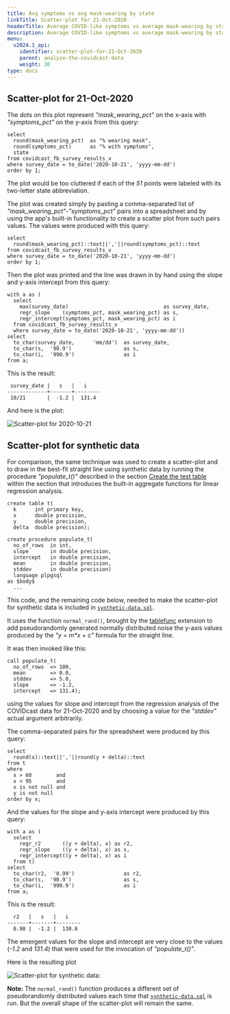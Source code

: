 ```yaml
---
title: Avg symptoms vs avg mask-wearing by state
linkTitle: Scatter-plot for 21-Oct-2020
headerTitle: Average COVID-like symptoms vs average mask-wearing by state scatter plot for 21-Oct-2020
description: Average COVID-like symptoms vs average mask-wearing by state scatter plot for 21-Oct-2020
menu:
  v2024.1_api:
    identifier: scatter-plot-for-21-Oct-2020
    parent: analyze-the-covidcast-data
    weight: 30
type: docs
---
```


## Scatter-plot for 21-Oct-2020

The dots on this plot represent _"mask_wearing_pct"_ on the x-axis with _"symptoms_pct"_ on the y-axis from this query:

```plpgsql
select
  round(mask_wearing_pct)  as "% wearing mask",
  round(symptoms_pct)      as "% with symptoms",
  state
from covidcast_fb_survey_results_v
where survey_date = to_date('2020-10-21', 'yyyy-mm-dd')
order by 1;
```

The plot would be too cluttered if each of the _51_ points were labeled with its two-letter state abbreviation.

The plot was created simply by pasting a comma-separated list of _"mask_wearing_pct"_-_"symptoms_pct"_ pairs into a spreadsheet and by using the app's built-in functionality to create a scatter plot from such pairs values. The values were produced with this query:

```plpgsql
select
  round(mask_wearing_pct)::text||','||round(symptoms_pct)::text
from covidcast_fb_survey_results_v
where survey_date = to_date('2020-10-21', 'yyyy-mm-dd')
order by 1;
```

Then the plot was printed and the line was drawn in by hand using the slope and y-axis intercept from this query:

```plpgsql
with a as (
  select
    max(survey_date)                               as survey_date,
    regr_slope    (symptoms_pct, mask_wearing_pct) as s,
    regr_intercept(symptoms_pct, mask_wearing_pct) as i
  from covidcast_fb_survey_results_v
  where survey_date = to_date('2020-10-21', 'yyyy-mm-dd'))
select
  to_char(survey_date,      'mm/dd')  as survey_date,
  to_char(s,  '90.9')                 as s,
  to_char(i,  '990.9')                as i
from a;
```

This is the result:

```
 survey_date |   s   |   i
-------------+-------+--------
 10/21       |  -1.2 |  131.4
```

And here is the plot:

![Scatter-plot for 2020-10-21](/images/api/ysql/exprs/aggregate_functions/covid-data-case-study/scatter-plot-2020-10-21.jpg)

## Scatter-plot for synthetic data

For comparison, the same technique was used to create a scatter-plot and to draw in the best-fit straight line using synthetic data by running the procedure _"populate_t()"_ described in the section [Create the test table](../../../function-syntax-semantics/linear-regression/#create-the-test-table) within the section that introduces the built-in aggregate functions for linear regression analysis.

```
create table t(
  k      int primary key,
  x      double precision,
  y      double precision,
  delta  double precision);

create procedure populate_t(
  no_of_rows  in int,
  slope       in double precision,
  intercept   in double precision,
  mean        in double precision,
  stddev      in double precision)
  language plpgsql
as $body$
  ...
```

This code, and the remaining code below, needed to make the scatter-plot for synthetic data is included in [`synthetic-data.sql`](../analysis-scripts/synthetic-data-sql/).

It uses the function `normal_rand()`, brought by the [tablefunc](../../../../../../../additional-features/pg-extensions/#tablefunc-example) extension to add pseudorandomly generated normally distributed noise the y-axis values produced by the _"y = m*x + c"_ formula for the straight line.

It was then invoked like this:

```plpgsql
call populate_t(
  no_of_rows  => 100,
  mean        => 0.0,
  stddev      => 5.0,
  slope       => -1.2,
  intercept   => 131.4);
```
using the values for slope and intercept from the regression analysis of the COVIDcast data for 21-Oct-2020 and by choosing a value for the _"stddev"_ actual argument arbitrarily.

The comma-separated pairs for the spreadsheet were produced by this query:

```plpgsql
select
  round(x)::text||','||round(y + delta)::text
from t
where
  x > 60        and
  x < 95        and
  x is not null and
  y is not null
order by x;
```

And the values for the slope and y-axis intercept were produced by this query:

```plpgsql
with a as (
  select
    regr_r2       ((y + delta), x) as r2,
    regr_slope    ((y + delta), x) as s,
    regr_intercept((y + delta), x) as i
  from t)
select
  to_char(r2,  '0.99')                as r2,
  to_char(s,  '90.9')                 as s,
  to_char(i,  '990.9')                as i
from a;
```

This is the result:

```
  r2   |   s   |   i
-------+-------+--------
  0.98 |  -1.2 |  130.8
```

The emergent values for the slope and intercept are very close to the values (_-1.2_ and _131.4_) that were used for the invocation of _"populate_t()"_.

Here is the resulting plot

![Scatter-plot for synthetic data](/images/api/ysql/exprs/aggregate_functions/covid-data-case-study/scatter-plot-synthetic-data.jpg):

**Note:** The `normal_rand()` function produces a different set of pseudorandomly distributed values each time that  [`synthetic-data.sql`](../analysis-scripts/synthetic-data-sql/) is run. But the overall shape of the scatter-plot will remain the same.
